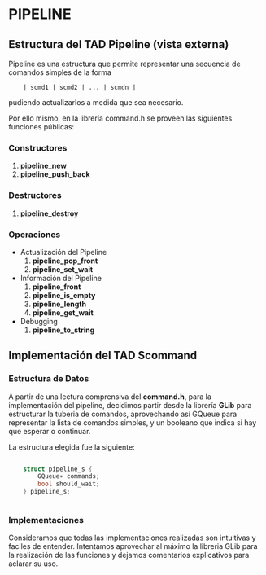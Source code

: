 # **PIPELINE**

## Estructura del TAD Pipeline (vista externa)

Pipeline es una estructura que permite representar una secuencia de comandos simples de la forma
```     
    | scmd1 | scmd2 | ... | scmdn | 

```
pudiendo actualizarlos a medida que sea necesario.

Por ello mismo, en la librería command.h se proveen las siguientes funciones públicas:

### Constructores

1. **pipeline_new**    
2. **pipeline_push_back**

### Destructores

1. **pipeline_destroy**

### Operaciones

* Actualización del Pipeline
    1. **pipeline_pop_front**
    2. **pipeline_set_wait**
* Información del Pipeline
    1. **pipeline_front**
    2. **pipeline_is_empty**
    3. **pipeline_length**
    4. **pipeline_get_wait**
* Debugging
    1. **pipeline_to_string**

## Implementación del TAD Scommand

### Estructura de Datos

A partir de una lectura comprensiva del **command.h**, para la implementación del pipeline, decidimos partir desde la librería **GLib** para estructurar la tuberia de comandos, aprovechando así GQueue para representar la lista de comandos simples, y un booleano que indica si hay que esperar o continuar.

La estructura elegida fue la siguiente:
```c

    struct pipeline_s {
        GQueue∗ commands;
        bool should_wait;
    } pipeline_s;
        
```

### Implementaciones 

Consideramos que todas las implementaciones realizadas son intuitivas y faciles de entender. 
Intentamos aprovechar al máximo la libreria GLib para la realización de las funciones y dejamos comentarios explicativos para aclarar su uso.